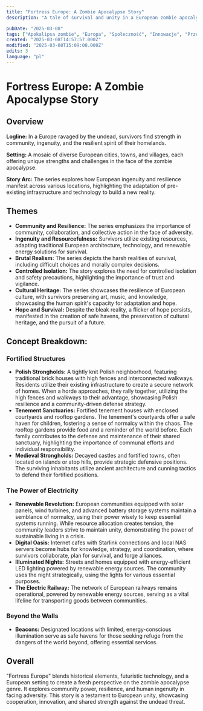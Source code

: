 ```yaml
---
title: "Fortress Europe: A Zombie Apocalypse Story"
description: "A tale of survival and unity in a European zombie apocalypse with community resilience and innovative technology"

pubDate: "2025-03-08"
tags: ["Apokalipsa zombie", "Europa", "Społeczność", "Innowacje", "Przetrwanie", "Kultura europejska", "Resilience"]
created: "2025-03-08T14:57:57.000Z"
modified: "2025-03-08T15:09:08.000Z"
edits: 3
language: "pl"
---
```


# Fortress Europe: A Zombie Apocalypse Story

## Overview

**Logline:** In a Europe ravaged by the undead, survivors find strength in community, ingenuity, and the resilient spirit of their homelands.

**Setting:** A mosaic of diverse European cities, towns, and villages, each offering unique strengths and challenges in the face of the zombie apocalypse.

**Story Arc:** The series explores how European ingenuity and resilience manifest across various locations, highlighting the adaptation of pre-existing infrastructure and technology to build a new reality.

## Themes

- **Community and Resilience:** The series emphasizes the importance of community, collaboration, and collective action in the face of adversity.
- **Ingenuity and Resourcefulness:** Survivors utilize existing resources, adapting traditional European architecture, technology, and renewable energy solutions for survival.
- **Brutal Realism:** The series depicts the harsh realities of survival, including difficult choices and morally complex decisions.
- **Controlled Isolation:** The story explores the need for controlled isolation and safety precautions, highlighting the importance of trust and vigilance.
- **Cultural Heritage:** The series showcases the resilience of European culture, with survivors preserving art, music, and knowledge, showcasing the human spirit's capacity for adaptation and hope.
- **Hope and Survival:** Despite the bleak reality, a flicker of hope persists, manifested in the creation of safe havens, the preservation of cultural heritage, and the pursuit of a future.

## Concept Breakdown:

### Fortified Structures

- **Polish Strongholds:** A tightly knit Polish neighborhood, featuring traditional brick houses with high fences and interconnected walkways. Residents utilize their existing infrastructure to create a secure network of homes. When a horde approaches, they rally together, utilizing the high fences and walkways to their advantage, showcasing Polish resilience and a community-driven defense strategy.
- **Tenement Sanctuaries:** Fortified tenement houses with enclosed courtyards and rooftop gardens. The tenement's courtyards offer a safe haven for children, fostering a sense of normalcy within the chaos. The rooftop gardens provide food and a reminder of the world before. Each family contributes to the defense and maintenance of their shared sanctuary, highlighting the importance of communal efforts and individual responsibility.
- **Medieval Strongholds:** Decayed castles and fortified towns, often located on islands or atop hills, provide strategic defensive positions. The surviving inhabitants utilize ancient architecture and cunning tactics to defend their fortified positions.

### The Power of Electricity

- **Renewable Revolution:** European communities equipped with solar panels, wind turbines, and advanced battery storage systems maintain a semblance of normalcy, using their power wisely to keep essential systems running. While resource allocation creates tension, the community leaders strive to maintain unity, demonstrating the power of sustainable living in a crisis.
- **Digital Oasis:** Internet cafes with Starlink connections and local NAS servers become hubs for knowledge, strategy, and coordination, where survivors collaborate, plan for survival, and forge alliances.
- **Illuminated Nights:** Streets and homes equipped with energy-efficient LED lighting powered by renewable energy sources. The community uses the night strategically, using the lights for various essential purposes.
- **The Electric Railway:** The network of European railways remains operational, powered by renewable energy sources, serving as a vital lifeline for transporting goods between communities.

### Beyond the Walls

- **Beacons:** Designated locations with limited, energy-conscious illumination serve as safe havens for those seeking refuge from the dangers of the world beyond, offering essential services.

## Overall

"Fortress Europe" blends historical elements, futuristic technology, and a European setting to create a fresh perspective on the zombie apocalypse genre. It explores community power, resilience, and human ingenuity in facing adversity. This story is a testament to European unity, showcasing cooperation, innovation, and shared strength against the undead threat.